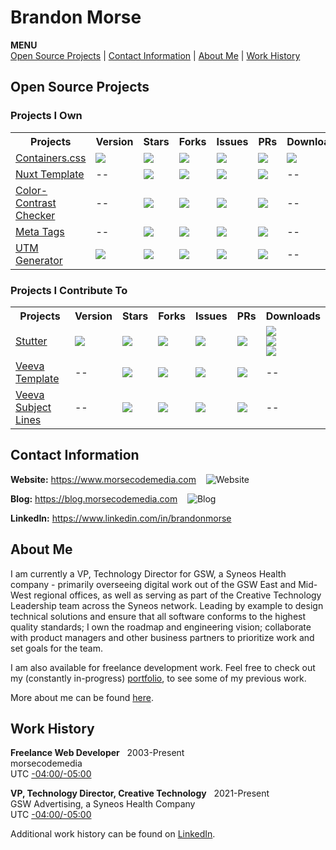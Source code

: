 # Brandon Morse
<!--ts-->
**MENU** <br>
[Open Source Projects](#open-source-projects) | [Contact Information](#contact-information) | [About Me](#about-me) | [Work History](#work-history)
<!--te-->
## Open Source Projects
### Projects I Own
<table>
  <tr>
    <th>Projects</th>
    <th>Version</th>
    <th>Stars</th>
    <th>Forks</th>
    <th>Issues</th>
    <th>PRs</th>
    <th>Downloads</th>
  <tr>
  <tr>
    <td>
      <a href="https://github.com/morsecodemedia/containers.css">Containers.css</a>
    </td>
    <td>
      <img src="https://img.shields.io/npm/v/@morsecodemedia/containers.css" />
    </td>
    <td>
      <img src="https://img.shields.io/github/stars/morsecodemedia/containers.css" />
    </td>
    <td>
      <img src="https://img.shields.io/github/forks/morsecodemedia/containers.css" />
    </td>
    <td>
      <img src="https://img.shields.io/github/issues/morsecodemedia/containers.css" />
    </td>
    <td>
      <img src="https://img.shields.io/github/issues-pr/morsecodemedia/containers.css" />
    </td>
    <td>
      <img src="https://img.shields.io/npm/dt/@morsecodemedia/containers.css" />
    </td>
  </tr>
  <tr>
    <td>
      <a href="https://github.com/morsecodemedia/nuxt-template">Nuxt Template</a>
    </td>
    <td>
      --
    </td>
    <td>
      <img src="https://img.shields.io/github/stars/morsecodemedia/nuxt-template" />
    </td>
    <td>
      <img src="https://img.shields.io/github/forks/morsecodemedia/nuxt-template" />
    </td>
    <td>
      <img src="https://img.shields.io/github/issues/morsecodemedia/nuxt-template" />
    </td>
    <td>
      <img src="https://img.shields.io/github/issues-pr/morsecodemedia/nuxt-template" />
    </td>
    <td>
      --
    </td>
  </tr>
  <tr>
    <td>
      <a href="https://github.com/morsecodemedia/ccc.morsecodemedia.com">Color-Contrast Checker</a>
    </td>
    <td>
      --
    </td>
    <td>
      <img src="https://img.shields.io/github/stars/morsecodemedia/ccc.morsecodemedia.com" />
    </td>
    <td>
      <img src="https://img.shields.io/github/forks/morsecodemedia/ccc.morsecodemedia.com" />
    </td>
    <td>
      <img src="https://img.shields.io/github/issues/morsecodemedia/ccc.morsecodemedia.com" />
    </td>
    <td>
      <img src="https://img.shields.io/github/issues-pr/morsecodemedia/ccc.morsecodemedia.com" />
    </td>
    <td>
      --
    </td>
  </tr> 
  <tr>
    <td>
      <a href="https://github.com/morsecodemedia/meta-tags.morsecodemedia.com">Meta Tags</a>
    </td>
    <td>
      --
    </td>
    <td>
      <img src="https://img.shields.io/github/stars/morsecodemedia/meta-tags.morsecodemedia.com" />
    </td>
    <td>
      <img src="https://img.shields.io/github/forks/morsecodemedia/meta-tags.morsecodemedia.com" />
    </td>
    <td>
      <img src="https://img.shields.io/github/issues/morsecodemedia/meta-tags.morsecodemedia.com" />
    </td>
    <td>
      <img src="https://img.shields.io/github/issues-pr/morsecodemedia/meta-tags.morsecodemedia.com" />
    </td>
    <td>
      --
    </td>
  </tr>
  <tr>
    <td>
      <a href="https://github.com/morsecodemedia/utm-generator.morsecodemedia.com">UTM Generator</a>
    </td>
    <td>
      <img src="https://img.shields.io/github/package-json/v/morsecodemedia/utm-generator.morsecodemedia.com" />
    </td>
    <td>
      <img src="https://img.shields.io/github/stars/morsecodemedia/utm-generator.morsecodemedia.com" />
    </td>
    <td>
      <img src="https://img.shields.io/github/forks/morsecodemedia/utm-generator.morsecodemedia.com" />
    </td>
    <td>
      <img src="https://img.shields.io/github/issues/morsecodemedia/utm-generator.morsecodemedia.com" />
    </td>
    <td>
      <img src="https://img.shields.io/github/issues-pr/morsecodemedia/utm-generator.morsecodemedia.com" />
    </td>
    <td>
      --
    </td>
  </tr>  
</table>

### Projects I Contribute To
<table>
  <tr>
    <th>Projects</th>
    <th>Version</th>
    <th>Stars</th>
    <th>Forks</th>
    <th>Issues</th>
    <th>PRs</th>
    <th>Downloads</th>
  <tr>
  <tr>
    <td>
      <a href="https://github.com/jamestomasino/stutter">Stutter</a>
    </td>
    <td>
      <img src="https://img.shields.io/github/v/release/jamestomasino/stutter" />
    </td>
    <td>
      <img src="https://img.shields.io/github/stars/jamestomasino/stutter" />
    </td>
    <td>
      <img src="https://img.shields.io/github/forks/jamestomasino/stutter" />
    </td>
    <td>
      <img src="https://img.shields.io/github/issues/jamestomasino/stutter" />
    </td>
    <td>
      <img src="https://img.shields.io/github/issues-pr/jamestomasino/stutter" />
    </td>
    <td>
      <a href="https://addons.mozilla.org/en-US/firefox/addon/stutter/">
        <img src="https://img.shields.io/badge/Firefox-Get%20Extension!-orange.svg?style=popout&logo=firefox)" />
      </a>
      <br>
      <a href="https://chrome.google.com/webstore/detail/stutter/fbapmaboedchhgjolcnpfgoanbfajchl">
        <img src="https://img.shields.io/badge/Chrome-Get%20Extension!-green.svg?style=popout&logo=google-chrome" />
      </a>
      <br>
      <a href="https://microsoftedge.microsoft.com/addons/detail/stutter/aonlnjdopgkofbgipdnfdclfpaindajj">
        <img src="https://img.shields.io/badge/Edge-Get%20Extension!-lightgrey.svg?style=popout&logo=microsoft-edge" />
      </a>
    </td>
  </tr>
  <tr>
    <td>
      <a href="https://github.com/jamestomasino/veeva-template">Veeva Template</a>
    </td>
    <td>
      --
    </td>
    <td>
      <img src="https://img.shields.io/github/stars/jamestomasino/veeva-template" />
    </td>
    <td>
      <img src="https://img.shields.io/github/forks/jamestomasino/veeva-template" />
    </td>
    <td>
      <img src="https://img.shields.io/github/issues/jamestomasino/veeva-template" />
    </td>
    <td>
      <img src="https://img.shields.io/github/issues-pr/jamestomasino/veeva-template" />
    </td>
    <td>
      --
    </td>
  </tr>
  
  <tr>
    <td>
      <a href="https://github.com/jamestomasino/veeva-subject-lines">Veeva Subject Lines</a>
    </td>
    <td>
      --
    </td>
    <td>
      <img src="https://img.shields.io/github/stars/jamestomasino/veeva-subject-lines" />
    </td>
    <td>
      <img src="https://img.shields.io/github/forks/jamestomasino/veeva-subject-lines" />
    </td>
    <td>
      <img src="https://img.shields.io/github/issues/jamestomasino/veeva-subject-lines" />
    </td>
    <td>
      <img src="https://img.shields.io/github/issues-pr/jamestomasino/veeva-subject-lines" />
    </td>
    <td>
      --
    </td>
  </tr>
<table>

## Contact Information
**Website:** https://www.morsecodemedia.com &nbsp;&nbsp; ![Website](https://img.shields.io/website/https/morsecodemedia.com.svg)

**Blog:** https://blog.morsecodemedia.com &nbsp;&nbsp; ![Blog](https://img.shields.io/website/https/blog.morsecodemedia.com.svg)

**LinkedIn:** https://www.linkedin.com/in/brandonmorse

## About Me

I am currently a VP, Technology Director for GSW, a Syneos Health company - primarily overseeing digital work out of the GSW East and Mid-West regional offices, as well as serving as part of the Creative Technology Leadership team across the Syneos network. Leading by example to design technical solutions and ensure that all software conforms to the highest quality standards; I own the roadmap and engineering vision; collaborate with product managers and other business partners to prioritize work and set goals for the team.

I am also available for freelance development work. Feel free to check out my (constantly in-progress) [portfolio](https://www.morsecodemedia.com), to see some of my previous work.

More about me can be found [here](https://www.morsecodemedia.com/about).

## Work History

**Freelance Web Developer** &nbsp; 2003-Present<br>
morsecodemedia<br>
UTC [-04:00/-05:00](https://www.timeanddate.com/time/zone/usa/new-york-state)

**VP, Technology Director, Creative Technology** &nbsp; 2021-Present<br>
GSW Advertising, a Syneos Health Company<br>
UTC [-04:00/-05:00](https://www.timeanddate.com/time/zone/usa/new-york-state)

Additional work history can be found on [LinkedIn](https://www.linkedin.com/in/brandonmorse).
